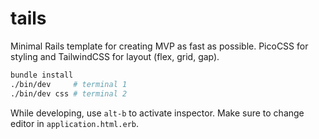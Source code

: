 # tails

Minimal Rails template for creating MVP as fast as possible. PicoCSS for styling and TailwindCSS for layout (flex, grid, gap).

```bash
bundle install
./bin/dev     # terminal 1
./bin/dev css # terminal 2
```

While developing, use `alt-b` to activate inspector. Make sure to change editor in `application.html.erb`.
